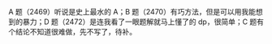 A 题（2469）听说是史上最水的 A；B 题（2470）有巧方法，但是可以用我能想到的暴力；D 题（2472）是连我看了一眼题解就马上懂了的 dp，很简单；C 题有个结论不知道很难做，先不写了，待补。

